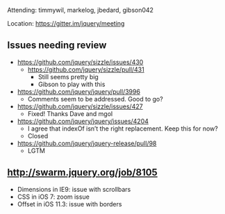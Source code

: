 Attending: timmywil, markelog, jbedard, gibson042

Location: https://gitter.im/jquery/meeting

## Issues needing review
* https://github.com/jquery/sizzle/issues/430
  - https://github.com/jquery/sizzle/pull/431
    * Still seems pretty big
    * Gibson to play with this
* https://github.com/jquery/jquery/pull/3996 
  - Comments seem to be addressed. Good to go?
* ⁠⁠⁠https://github.com/jquery/sizzle/issues/427 
  - Fixed! Thanks Dave and mgol
* https://github.com/jquery/jquery/issues/4204
  - I agree that indexOf isn’t the right replacement. Keep this for now?
  - Closed
* https://github.com/jquery/jquery-release/pull/98
  - LGTM

## http://swarm.jquery.org/job/8105 
* Dimensions in IE9: issue with scrollbars
* CSS in iOS 7: zoom issue
* Offset in iOS 11.3: issue with borders
